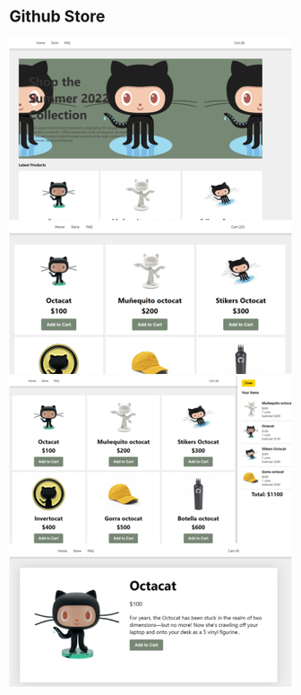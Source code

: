 <h1 style={text-align: center}> Github Store </h1>


<img  src="github1.png" alt="github"/>
<img  src="github.png" alt="github"/>
<img  src="github3.png" alt="github"/>
<img  src="github2.png" alt="github"/>

